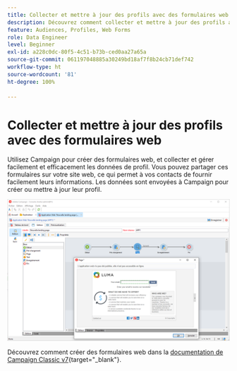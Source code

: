 ```yaml
---
title: Collecter et mettre à jour des profils avec des formulaires web
description: Découvrez comment collecter et mettre à jour des profils avec des formulaires web
feature: Audiences, Profiles, Web Forms
role: Data Engineer
level: Beginner
exl-id: a228c0dc-80f5-4c51-b73b-ced0aa27a65a
source-git-commit: 061197048885a30249bd18af7f8b24cb71def742
workflow-type: ht
source-wordcount: '81'
ht-degree: 100%

---
```


# Collecter et mettre à jour des profils avec des formulaires web

Utilisez Campaign pour créer des formulaires web, et collecter et gérer facilement et efficacement les données de profil. Vous pouvez partager ces formulaires sur votre site web, ce qui permet à vos contacts de fournir facilement leurs informations. Les données sont envoyées à Campaign pour créer ou mettre à jour leur profil.

![](assets/web-form-page.png)

Découvrez comment créer des formulaires web dans la [documentation de Campaign Classic v7](https://experienceleague.adobe.com/docs/campaign-classic/using/designing-content/web-forms/about-web-forms.html?lang=fr){target="_blank"}.
